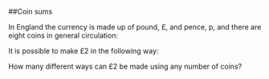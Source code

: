 ##Coin sums

In England the currency is made up of pound, &#xA3;, and pence, p, and there are eight coins in general circulation:

It is possible to make &#xA3;2 in the following way:

How many different ways can &#xA3;2 be made using any number of coins?
